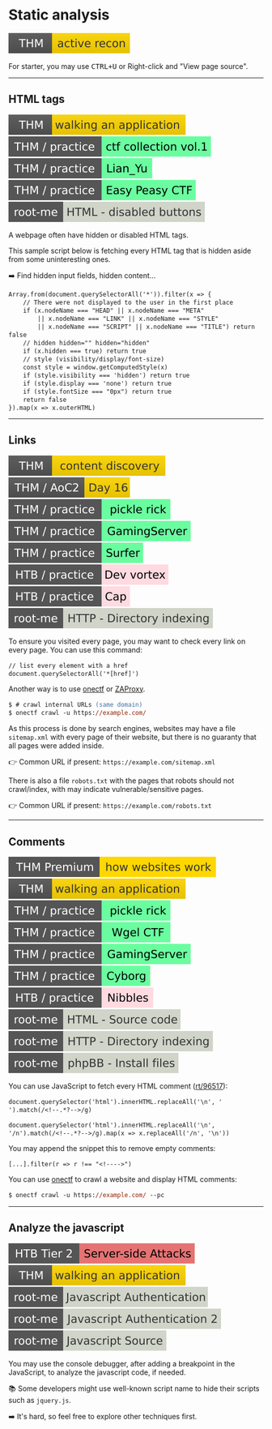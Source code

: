 # Static analysis

[![activerecon](../../../../_badges/thm/activerecon.svg)](https://tryhackme.com/room/activerecon)

For starter, you may use <kbd>CTRL+U</kbd> or Right-click and "View page source".

<hr class="sep-both">

## HTML tags

[![walkinganapplication](../../../../_badges/thm/walkinganapplication.svg)](https://tryhackme.com/room/walkinganapplication)
[![ctfcollectionvol1](../../../../_badges/thm-p/ctfcollectionvol1.svg)](https://tryhackme.com/room/ctfcollectionvol1)
[![lianyu](../../../../_badges/thm-p/lianyu.svg)](https://tryhackme.com/room/lianyu)
[![easypeasyctf](../../../../_badges/thm-p/easypeasyctf.svg)](https://tryhackme.com/room/easypeasyctf)
[![html_disabled_buttons](../../../../_badges/rootme/web_client/html_disabled_buttons.svg)](https://www.root-me.org/en/Challenges/Web-Client/HTML-disabled-buttons)

<div class="row row-cols-lg-2"><div>

A webpage often have hidden or disabled HTML tags.

This sample script below is fetching every HTML tag that is hidden aside from some uninteresting ones.

➡️ Find hidden input fields, hidden content...
</div><div>

```javascript!
Array.from(document.querySelectorAll('*')).filter(x => {
    // There were not displayed to the user in the first place
    if (x.nodeName === "HEAD" || x.nodeName === "META"
        || x.nodeName === "LINK" || x.nodeName === "STYLE"
        || x.nodeName === "SCRIPT" || x.nodeName === "TITLE") return false
    // hidden hidden="" hidden="hidden"
    if (x.hidden === true) return true
    // style (visibility/display/font-size)
    const style = window.getComputedStyle(x)
    if (style.visibility === 'hidden') return true
    if (style.display === 'none') return true
    if (style.fontSize === "0px") return true
    return false
}).map(x => x.outerHTML)
```
</div></div>

<hr class="sep-both">

## Links

[![contentdiscovery](../../../../_badges/thm/contentdiscovery.svg)](https://tryhackme.com/room/contentdiscovery)
[![adventofcyber2](../../../../_badges/thm/adventofcyber2/day16.svg)](https://tryhackme.com/room/adventofcyber2)
[![picklerick](../../../../_badges/thm-p/picklerick.svg)](https://tryhackme.com/room/picklerick)
[![gamingserver](../../../../_badges/thm-p/gamingserver.svg)](https://tryhackme.com/room/gamingserver)
[![surfer](../../../../_badges/thm-p/surfer.svg)](https://tryhackme.com/r/room/surfer)
[![devvortex](../../../../_badges/htb-p/devvortex.svg)](https://app.hackthebox.com/machines/Devvortex)
[![cap](../../../../_badges/htb-p/cap.svg)](https://app.hackthebox.com/machines/Cap)
[![http_directory_indexing](../../../../_badges/rootme/web_server/http_directory_indexing.svg)](https://www.root-me.org/en/Challenges/Web-Server/HTTP-Directory-indexing)

<div class="row row-cols-lg-2"><div>

To ensure you visited every page, you may want to check every link on every page. You can use this command:

```javascript!
// list every element with a href
document.querySelectorAll('*[href]') 
```

Another way is to use [onectf](/cybersecurity/red-team/tools/frameworks/onectf/index.md#onectf-crawl-module) or [ZAProxy](/cybersecurity/red-team/tools/utilities/proxies/zap/index.md).

```ps
$ # crawl internal URLs (same domain)
$ onectf crawl -u https://example.com/
```
</div><div>

As this process is done by search engines, websites may have a file `sitemap.xml` with every page of their website, but there is no guaranty that all pages were added inside.

👉 Common URL if present: `https://example.com/sitemap.xml`

There is also a file `robots.txt` with the pages that robots should not crawl/index, with may indicate vulnerable/sensitive pages.

👉 Common URL if present: `https://example.com/robots.txt`
</div></div>

<hr class="sep-both">

## Comments

[![howwebsiteswork](../../../../_badges/thmp/howwebsiteswork.svg)](https://tryhackme.com/room/howwebsiteswork)
[![walkinganapplication](../../../../_badges/thm/walkinganapplication.svg)](https://tryhackme.com/room/walkinganapplication)
[![picklerick](../../../../_badges/thm-p/picklerick.svg)](https://tryhackme.com/room/picklerick)
[![wgelctf](../../../../_badges/thm-p/wgelctf.svg)](https://tryhackme.com/room/wgelctf)
[![gamingserver](../../../../_badges/thm-p/gamingserver.svg)](https://tryhackme.com/room/gamingserver)
[![cyborgt8](../../../../_badges/thm-p/cyborgt8.svg)](https://tryhackme.com/room/cyborgt8)
![nibbles](../../../../_badges/htb-p/nibbles.svg)
[![html_source_code](../../../../_badges/rootme/web_server/html_source_code.svg)](https://www.root-me.org/en/Challenges/Web-Server/HTML-Source-code)
[![http_directory_indexing](../../../../_badges/rootme/web_server/http_directory_indexing.svg)](https://www.root-me.org/en/Challenges/Web-Server/HTTP-Directory-indexing)
[![phpbb_install_files](../../../../_badges/rootme/web_server/phpbb_install_files.svg)](https://www.root-me.org/en/Challenges/Web-Server/Install-files)

<div class="row row-cols-lg-2"><div>

You can use JavaScript to fetch every HTML comment ([rt/96517](https://www.regextester.com/96517)):

```js!
document.querySelector('html').innerHTML.replaceAll('\n', ' ').match(/<!--.*?-->/g)
```
```js!
document.querySelector('html').innerHTML.replaceAll('\n', '/n').match(/<!--.*?-->/g).map(x => x.replaceAll('/n', '\n'))
```

You may append the snippet this to remove empty comments:

```javascript!
[...].filter(r => r !== "<!---->")
```
</div><div>

You can use [onectf](/cybersecurity/red-team/tools/frameworks/onectf/index.md#onectf-crawl-module) to crawl a website and display HTML comments:

```ps
$ onectf crawl -u https://example.com/ --pc
```
</div></div>

<hr class="sep-both">

## Analyze the javascript

[![server_side_attacks](../../../../_badges/htb/server_side_attacks.svg)](https://academy.hackthebox.com/course/preview/server-side-attacks)
[![walkinganapplication](../../../../_badges/thm/walkinganapplication.svg)](https://tryhackme.com/room/walkinganapplication)
[![javascript_authentication](../../../../_badges/rootme/web_client/javascript_authentication.svg)](https://www.root-me.org/en/Challenges/Web-Client/Javascript-Authentication)
[![javascript_authentication_2](../../../../_badges/rootme/web_client/javascript_authentication_2.svg)](https://www.root-me.org/en/Challenges/Web-Client/Javascript-Authentication-2)
[![javascript_source](../../../../_badges/rootme/web_client/javascript_source.svg)](https://www.root-me.org/en/Challenges/Web-Client/Javascript-Source)

<div class="row row-cols-lg-2"><div>

You may use the console debugger, after adding a breakpoint in the JavaScript, to analyze the javascript code, if needed.

📚 Some developers might use well-known script name to hide their scripts such as `jquery.js`.

➡️ It's hard, so feel free to explore other techniques first.
</div><div>
</div></div>
